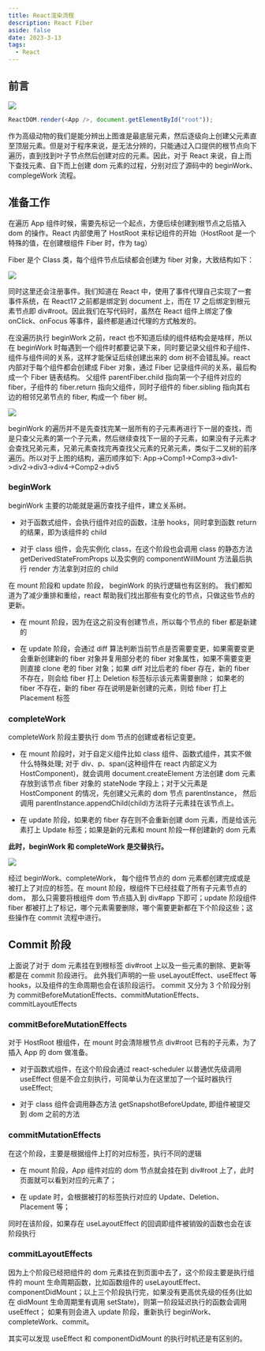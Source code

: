 ```yaml
---
title: React渲染流程
description: React Fiber
aside: false
date: 2023-3-13
tags:
  - React
---
```


## 前言

![](../images/WX20230718-103407@2x.png)

```js
ReactDOM.render(<App />, document.getElementById("root"));
```

作为高级动物的我们是能分辨出上图谁是最底层元素，然后逐级向上创建父元素直至顶层元素。但是对于程序来说，是无法分辨的，只能通过入口提供的根节点向下遍历，直到找到叶子节点然后创建对应的元素。因此，对于 React 来说，自上而下查找元素、自下而上创建 dom 元素的过程，分别对应了源码中的 beginWork、complegeWork 流程。

## 准备工作

在遍历 App 组件时候，需要先标记一个起点，方便后续创建到根节点之后插入 dom 的操作。React 内部使用了 HostRoot 来标记组件的开始（HostRoot 是一个特殊的值，在创建根组件 Fiber 时，作为 tag）

Fiber 是个 Class 类，每个组件节点后续都会创建为 fiber 对象，大致结构如下：

![](../images/WX20230718-103418@2x.png)

同时这里还会注册事件。我们知道在 React 中，使用了事件代理自己实现了一套事件系统，在 React17 之前都是绑定到 document 上，而在 17 之后绑定到根元素节点即 div#root。因此我们在写代码时，虽然在 React 组件上绑定了像 onClick、onFocus 等事件，最终都是通过代理的方式触发的。

在没遍历执行 beginWork 之前，react 也不知道后续的组件结构会是啥样，所以在 beginWork 时每遇到一个组件时都要记录下来，同时要记录父组件和子组件、组件与组件间的关系，这样才能保证后续创建出来的 dom 树不会错乱掉。react 内部对于每个组件都会创建成 Fiber 对象，通过 Fiber 记录组件间的关系，最后构成一个 Fiber 链表结构。 父组件 parentFiber.child 指向第一个子组件对应的 fiber，子组件的 fiber.return 指向父组件，同时子组件的 fiber.sibling 指向其右边的相邻兄弟节点的 fiber, 构成一个 fiber 树。

![](../images/WX20230718-103657@2x.png)

beginWork 的遍历并不是先查找完某一层所有的子元素再进行下一层的查找，而是只查父元素的第一个子元素，然后继续查找下一层的子元素，如果没有子元素才会查找兄弟元素，兄弟元素查找完再查找父元素的兄弟元素，类似于二叉树的前序遍历。所以对于上图的结构，遍历顺序如下:
App->Comp1->Comp3->div1->div2->div3->div4->Comp2->div5

### beginWork

beginWork 主要的功能就是遍历查找子组件，建立关系树。

- 对于函数式组件，会执行组件对应的函数，注册 hooks，同时拿到函数 return 的结果，即为该组件的 child

- 对于 class 组件，会先实例化 class，在这个阶段也会调用 class 的静态方法 getDerivedStateFromProps 以及实例的 componentWillMount 方法最后执行 render 方法拿到对应的 child

在 mount 阶段和 update 阶段， beginWork 的执行逻辑也有区别的。 我们都知道为了减少重排和重绘，react 帮助我们找出那些有变化的节点，只做这些节点的更新。

- 在 mount 阶段，因为在这之前没有创建节点，所以每个节点的 fiber 都是新建的

- 在 update 阶段，会通过 diff 算法判断当前节点是否需要变更，如果需要变更会重新创建新的 fiber 对象并复用部分老的 fiber 对象属性，如果不需要变更则直接 clone 老的 fiber 对象；如果 diff 对比后老的 fiber 存在，新的 fiber 不存在，则会给 fiber 打上 Deletion 标签标示该元素需要删除； 如果老的 fiber 不存在，新的 fiber 存在说明是新创建的元素，则给 fiber 打上 Placement 标签

### completeWork

completeWork 阶段主要执行 dom 节点的创建或者标记变更。

- 在 mount 阶段时，对于自定义组件比如 class 组件、函数式组件，其实不做什么特殊处理; 对于 div、p、span(这种组件在 react 内部定义为 HostComponent)，就会调用 document.createElement 方法创建 dom 元素存放到该节点 fiber 对象的 stateNode 字段上；对于父元素是 HostComponent 的情况，先创建父元素的 dom 节点 parentInstance， 然后调用 parentInstance.appendChild(child)方法将子元素挂在该节点上。

- 在 update 阶段，如果老的 fiber 存在则不会重新创建 dom 元素，而是给该元素打上 Update 标签；如果是新的元素和 mount 阶段一样创建新的 dom 元素

**此时，beginWork 和 completeWork 是交替执行。**

![](../images/WX20230718-103738@2x.png)

经过 beginWork、completeWork， 每个组件节点的 dom 元素都创建完成或是被打上了对应的标签。在 mount 阶段，根组件下已经挂载了所有子元素节点的 dom， 那么只需要将根组件 dom 节点插入到 div#app 下即可；update 阶段组件 fiber 都被打上了标记，哪个元素需要删除，哪个需要更新都在下个阶段这些；这些操作在 commit 流程中进行。

## Commit 阶段

上面说了对于 dom 元素挂在到根标签 div#root 上以及一些元素的删除、更新等都是在 commit 阶段进行。 此外我们声明的一些 useLayoutEffect、useEffect 等 hooks，以及组件的生命周期也会在该阶段运行。 commit 又分为 3 个阶段分别为 commitBeforeMutationEffects、commitMutationEffects、commitLayoutEffects

### commitBeforeMutationEffects

对于 HostRoot 根组件，在 mount 时会清除根节点 div#root 已有的子元素，为了插入 App 的 dom 做准备。

- 对于函数式组件，在这个阶段会通过 react-scheduler 以普通优先级调用 useEffect 但是不会立刻执行，可简单认为在这里加了一个延时器执行 useEffect;

- 对于 class 组件会调用静态方法 getSnapshotBeforeUpdate, 即组件被提交到 dom 之前的方法

### commitMutationEffects

在这个阶段，主要是根据组件上打的对应标签，执行不同的逻辑

- 在 mount 阶段，App 组件对应的 dom 节点就会挂在到 div#root 上了，此时页面就可以看到对应的元素了；

- 在 update 时，会根据被打的标签执行对应的 Update、Deletion、Placement 等；

同时在该阶段，如果存在 useLayoutEffect 的回调即组件被销毁的函数也会在该阶段执行

### commitLayoutEffects

因为上个阶段已经把组件的 dom 元素挂在到页面中去了，这个阶段主要是执行组件的 mount 生命周期函数，比如函数组件的 useLayoutEffect、componentDidMount；以上三个阶段执行完，如果没有更高优先级的任务(比如在 didMount 生命周期里有调用 setState)，则第一阶段延迟执行的函数会调用 useEffect； 如果有则会进入 update 阶段，重新执行 beginWork、completeWork、commit。

其实可以发现 useEffect 和 componentDidMount 的执行时机还是有区别的。
